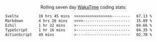 <p align="center">Rolling seven day <a href='https://wakatime.com/'> WakaTime</a> coding stats:</p>
<!--START_SECTION:waka-->

```txt
Svelte         19 hrs 45 mins  >>>>>>>>>>>>>>>>>--------   67.13 %
Markdown       4 hrs 26 mins   >>>>---------------------   15.09 %
Ezhil          1 hr 22 mins    >------------------------   04.66 %
TypeScript     1 hr 16 mins    >------------------------   04.35 %
ActionScript   49 mins         >------------------------   02.78 %
```

<!--END_SECTION:waka-->
